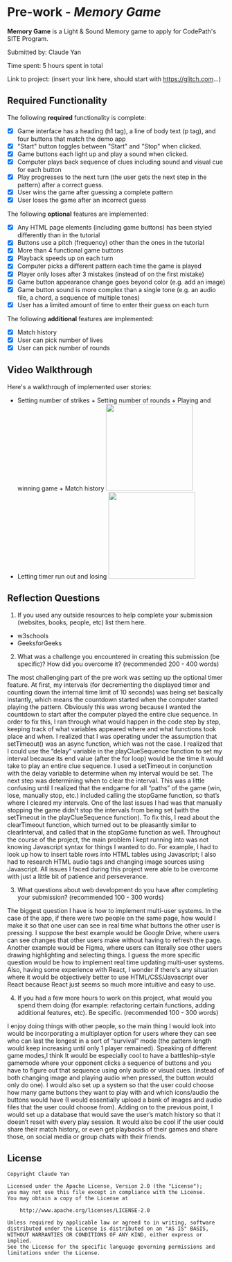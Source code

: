# Pre-work - *Memory Game*

**Memory Game** is a Light & Sound Memory game to apply for CodePath's SITE Program. 

Submitted by: Claude Yan

Time spent: 5 hours spent in total

Link to project: (insert your link here, should start with https://glitch.com...)

## Required Functionality

The following **required** functionality is complete:

* [x] Game interface has a heading (h1 tag), a line of body text (p tag), and four buttons that match the demo app
* [x] "Start" button toggles between "Start" and "Stop" when clicked. 
* [x] Game buttons each light up and play a sound when clicked. 
* [x] Computer plays back sequence of clues including sound and visual cue for each button
* [x] Play progresses to the next turn (the user gets the next step in the pattern) after a correct guess. 
* [x] User wins the game after guessing a complete pattern
* [x] User loses the game after an incorrect guess

The following **optional** features are implemented:

* [x] Any HTML page elements (including game buttons) has been styled differently than in the tutorial
* [x] Buttons use a pitch (frequency) other than the ones in the tutorial
* [x] More than 4 functional game buttons
* [x] Playback speeds up on each turn
* [x] Computer picks a different pattern each time the game is played
* [x] Player only loses after 3 mistakes (instead of on the first mistake)
* [x] Game button appearance change goes beyond color (e.g. add an image)
* [x] Game button sound is more complex than a single tone (e.g. an audio file, a chord, a sequence of multiple tones)
* [x] User has a limited amount of time to enter their guess on each turn

The following **additional** features are implemented:

- [x] Match history
- [x] User can pick number of lives
- [x] User can pick number of rounds

## Video Walkthrough

Here's a walkthrough of implemented user stories:
- Setting number of strikes + Setting number of rounds + Playing and winning game + Match history
<img src="http://g.recordit.co/vjQHKSPF5f.gif" width=200><br>
- Letting timer run out and losing
<img src="http://g.recordit.co/FMCNBST3y4.gif" width=200><br>


## Reflection Questions
1. If you used any outside resources to help complete your submission (websites, books, people, etc) list them here. 
- w3schools
- GeeksforGeeks

2. What was a challenge you encountered in creating this submission (be specific)? How did you overcome it? (recommended 200 - 400 words) 

The most challenging part of the pre work was setting up the optional timer feature. At first, my intervals (for decrementing the displayed timer and counting down the internal time limit of 10 seconds) was being set basically instantly, which means the countdown started when the computer started playing the pattern. Obviously this was wrong because I wanted the countdown to start after the computer played the entire clue sequence. In order to fix this, I ran through what would happen in the code step by step, keeping track of what variables appeared where and what functions took place and when. I realized that I was operating under the assumption that setTimeout() was an async function, which was not the case. I realized that I could use the “delay” variable in the playClueSequence function to set my interval because its end value (after the for loop) would be the time it would take to play an entire clue sequence. I used a setTimeout in conjunction with the delay variable to determine when my interval would be set. 
The next step was determining when to clear  the interval. This was a little confusing until I realized that the endgame for all “paths” of  the game (win, lose, manually stop, etc.) included calling the stopGame function, so that’s where I cleared my intervals.
One of the last issues I had was that manually stopping the game didn’t stop the intervals from being set (with the setTimeout in the playClueSequence function). To fix this, I read about the clearTimeout function, which turned out to be pleasantly similar to clearInterval, and called that in the stopGame function as well.
Throughout the course of the project, the main problem I kept running into was not knowing Javascript syntax for things I wanted to do. For example, I had to look up how to insert table rows into HTML tables using Javascript; I also had to research HTML audio tags and changing image sources using Javascript. All issues I faced during this project were able to be overcome with just a little bit of patience and perseverance. 


3. What questions about web development do you have after completing your submission? (recommended 100 - 300 words)

The biggest question I have is how to implement multi-user systems. In the case of the app, if there were two people on the same page, how would I make it so that one user can see in real time what buttons the other user is pressing. I suppose the best example would be Google Drive, where users can see changes that other users make without having to refresh the page. Another example would be Figma, where users can literally see other users drawing highlighting and selecting things. I guess the more specific question would be how to implement real time updating multi-user systems. Also, having some experience with React, I wonder if there's any situation where it would be objectively better to use HTML/CSS/Javascript over React because React just seems so much more intuitive and easy to use.

4. If you had a few more hours to work on this project, what would you spend them doing (for example: refactoring certain functions, adding additional features, etc). Be specific. (recommended 100 - 300 words) 

I enjoy doing things with other people, so the main thing I would look into would be incorporating a multiplayer option for users where they can see who can last the longest in a sort of “survival” mode (the pattern length would keep increasing until only 1 player remained). Speaking of different game modes,I think It would be especially cool to have a battleship-style gamemode where your opponent clicks a sequence of buttons and you have to figure out that sequence using only audio or visual cues. (instead of both changing image and playing audio when pressed, the button would only do one). I would also set up a system so that the user could choose how many game buttons they want to play with and which icons/audio the buttons would have (I would essentially upload a bank of images and audio files that the user could choose from). Adding on to the previous point, I would set up a database that would save the user’s match history so that it doesn’t reset with every play session. It would also be cool if the user could share their match history, or even get playbacks of their games and share those, on social media or group chats with their friends.



## License

    Copyright Claude Yan

    Licensed under the Apache License, Version 2.0 (the "License");
    you may not use this file except in compliance with the License.
    You may obtain a copy of the License at

        http://www.apache.org/licenses/LICENSE-2.0

    Unless required by applicable law or agreed to in writing, software
    distributed under the License is distributed on an "AS IS" BASIS,
    WITHOUT WARRANTIES OR CONDITIONS OF ANY KIND, either express or implied.
    See the License for the specific language governing permissions and
    limitations under the License.
